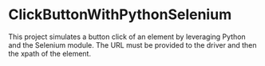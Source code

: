 # ClickButtonWithPythonSelenium

This project simulates a button click of an element by leveraging Python and the Selenium module. The URL must be provided to the driver and then the xpath of the element.
